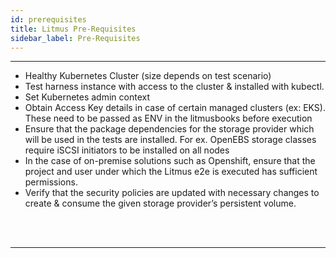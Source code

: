 ```yaml
---
id: prerequisites
title: Litmus Pre-Requisites
sidebar_label: Pre-Requisites 
---
```

------

- Healthy Kubernetes Cluster (size depends on test scenario)
- Test harness instance with access to the cluster & installed with kubectl. 
- Set Kubernetes admin context
- Obtain Access Key details in case of certain managed clusters (ex: EKS). These need to 
  be passed as ENV in the litmusbooks before execution
- Ensure that the package dependencies for the storage provider which will be used in the 
  tests are installed. For ex. OpenEBS storage classes require iSCSI initiators to be installed 
  on all nodes 
- In the case of on-premise solutions such as Openshift, ensure that the project and user 
  under which the Litmus e2e is executed has sufficient permissions. 
- Verify that the security policies are updated with necessary changes to create & consume 
  the given storage provider’s persistent volume.

<br>

<br>

<hr>

<br>

<br>


<!-- Hotjar Tracking Code for https://docs.openebs.io -->

<script>
    (function(h,o,t,j,a,r){
        h.hj=h.hj||function(){(h.hj.q=h.hj.q||[]).push(arguments)};
        h._hjSettings={hjid:1239116,hjsv:6};
        a=o.getElementsByTagName('head')[0];
        r=o.createElement('script');r.async=1;
        r.src=t+h._hjSettings.hjid+j+h._hjSettings.hjsv;
        a.appendChild(r);
    })(window,document,'https://static.hotjar.com/c/hotjar-','.js?sv=');
</script>


<!-- Global site tag (gtag.js) - Google Analytics -->

<script async src="https://www.googletagmanager.com/gtag/js?id=UA-92076314-12"></script>
<script>
  window.dataLayer = window.dataLayer || [];
  function gtag(){dataLayer.push(arguments);}
  gtag('js', new Date());

  gtag('config', 'UA-92076314-12');
</script>
